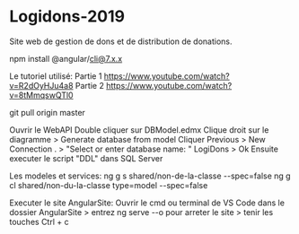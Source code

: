 # Logidons-2019
Site web de gestion de dons et de distribution de donations. 

npm install @angular/cli@7.x.x

Le tutoriel utilisé:
Partie 1
https://www.youtube.com/watch?v=R2dOyHJu4a8
Partie 2
https://www.youtube.com/watch?v=8tMmqswQTl0

git pull origin master

Ouvrir le WebAPI
Double cliquer sur DBModel.edmx
Clique droit sur le diagramme > Generate database from model
Cliquer Previous > New Connection
. > "Select or enter database name: " LogiDons > Ok
Ensuite executer le script "DDL" dans SQL Server

Les modeles et services: 
ng g s shared/non-de-la-classe --spec=false
ng g cl shared/non-du-la-classe type=model --spec=false

Executer le site AngularSite:
Ouvrir le cmd ou terminal de VS Code dans le dossier AngularSite > entrez
ng serve --o
pour arreter le site > tenir les touches
Ctrl + c



